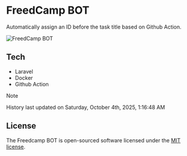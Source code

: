 # FreedCamp BOT

Automatically assign an ID before the task title based on Github Action.

![FreedCamp BOT](https://repository-images.githubusercontent.com/737932867/7d34798b-2680-471c-b089-a78a718d3d6a)

## Tech

- Laravel
- Docker
- Github Action

> [!NOTE]  
> History last updated on Saturday, October 4th, 2025, 1:16:48 AM

## License

The Freedcamp BOT is open-sourced software licensed under the [MIT license](https://opensource.org/licenses/MIT).
